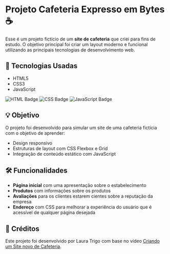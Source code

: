 # Projeto Cafeteria Expresso em Bytes ☕️

Esse é um projeto fictício de um **site de cafeteria** que criei para fins de estudo. O objetivo principal foi criar um layout moderno e funcional utilizando as principais tecnologias de desenvolvimento web.

## 🚀 Tecnologias Usadas

- HTML5
- CSS3
- JavaScript

![HTML Badge](https://img.shields.io/badge/HTML-5-orange)
![CSS Badge](https://img.shields.io/badge/CSS-3-blue)
![JavaScript Badge](https://img.shields.io/badge/JavaScript-ES6-yellowgreen)

## 💡 Objetivo

O projeto foi desenvolvido para simular um site de uma cafeteria fictícia com o objetivo de aprender:

- Design responsivo
- Estruturas de layout com CSS Flexbox e Grid
- Integração de conteúdo estático com JavaScript

## 🛠 Funcionalidades

- **Página inicial** com uma apresentação sobre o estabelecimento
- **Produtos** com informações sobre os produtos
- **Avaliações** para os clientes estarem cientes sobre a reputação da empresa
- **Endereço** com CSS para melhorar a experiência do usuário que é acessível de qualquer página desejada

## 🎥 Créditos

Este projeto foi desenvolvido por Laura Trigo com base no vídeo [Criando um Site novo de Cafeteria](https://www.youtube.com/watch?v=vXS7yoE_C1M&t=1254s).




